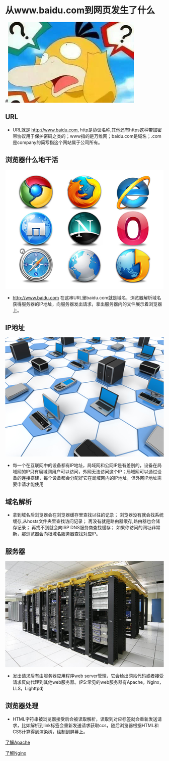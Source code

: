 # 从www.baidu.com到网页发生了什么

#![](https://github.com/zhbsdsb/blogtest/blob/master/9150e4e5jw1fca1msxvxyj20b40740st.jpg?raw=true)

## URL

- URL就是 http://www.baidu.com, http是协议名称,其他还有https这种带加密带协议用于保护密码之类的；www指的是万维网；baidu.com是域名；.com是company的简写指这个网站属于公司所有。

## 浏览器什么地干活

![](https://github.com/zhbsdsb/blogtest/blob/master/14527434284853.jpg?raw=true)
- http://www.baidu.com 在这串URL里baidu.com就是域名，浏览器解析域名获得服务器的IP地址，向服务器发出请求，拿出服务器内的文件展示着浏览器上。

## IP地址

![](https://github.com/zhbsdsb/blogtest/blob/master/16.jpg?raw=true)
- 每一个在互联网中的设备都有IP地址，局域网和公网IP是有差别的，设备在局域网的IP只有局域网用户可以访问，外网无法访问这个IP；局域网可以通过设备的连接搭建，每个设备都会分配好它在局域网内的IP地址，但外网IP地址需要申请才能使用

## 域名解析

- 拿到域名后浏览器会在浏览器缓存里查找以往的记录； 浏览器没有就会找系统缓存,从hosts文件夹里查找访问记录； 再没有就是路由器缓存,路由器也会储存记录； 再找不到就会向ISP DNS服务商查找缓存； 如果你访问的网址非常新，那浏览器会向根域名服务器查找对应IP。

## 服务器

![](https://github.com/zhbsdsb/blogtest/blob/master/2305564016-0.jpg?raw=true)
- 发出请求后有由服务器应用程序web server管理，它会给出网站代码或者接受请求反向代理到其他web服务器。(PS:常见的web服务器有Apache，Nginx，LLS，Lighttpd)

## 浏览器处理

- HTML字符串被浏览器接受后会被读取解析，读取到对应标签就会重新发送请求，比如解析到link标签会重新发送请求获取ccs，随后浏览器根据HTML和CSS计算得到渲染树，绘制到屏幕上。







[了解Apache](https://www.apache.org/)


[了解Nginx](https://www.nginx.com/)
